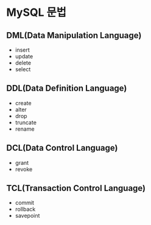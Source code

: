 # **MySQL 문법**

## **DML(Data Manipulation Language)**

- insert
- update
- delete
- select

## **DDL(Data Definition Language)**

- create
- alter
- drop
- truncate
- rename

## **DCL(Data Control Language)**

- grant
- revoke

## **TCL(Transaction Control Language)**

- commit
- rollback
- savepoint